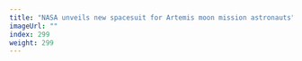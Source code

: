 ```yaml
---
title: "NASA unveils new spacesuit for Artemis moon mission astronauts"
imageUrl: ""
index: 299
weight: 299
---
```

